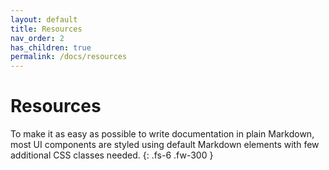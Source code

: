 ```yaml
---
layout: default
title: Resources
nav_order: 2
has_children: true
permalink: /docs/resources
---
```


# Resources

To make it as easy as possible to write documentation in plain Markdown, most UI components are styled using default Markdown elements with few additional CSS classes needed.
{: .fs-6 .fw-300 }
